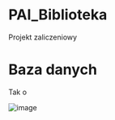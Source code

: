 # PAI_Biblioteka
Projekt zaliczeniowy

# Baza danych

Tak o

![image](https://github.com/user-attachments/assets/3b1dbe8a-1c53-44a5-8d26-5460ca58a1ee)
